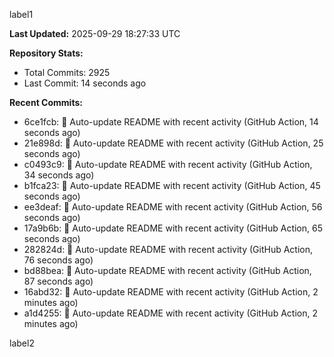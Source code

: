 
label1 
<!-- ACTIVITY_START -->
**Last Updated:** 2025-09-29 18:27:33 UTC

**Repository Stats:**
- Total Commits: 2925
- Last Commit: 14 seconds ago

**Recent Commits:**
- 6ce1fcb: 🤖 Auto-update README with recent activity (GitHub Action, 14 seconds ago)
- 21e898d: 🤖 Auto-update README with recent activity (GitHub Action, 25 seconds ago)
- c0493c9: 🤖 Auto-update README with recent activity (GitHub Action, 34 seconds ago)
- b1fca23: 🤖 Auto-update README with recent activity (GitHub Action, 45 seconds ago)
- ee3deaf: 🤖 Auto-update README with recent activity (GitHub Action, 56 seconds ago)
- 17a9b6b: 🤖 Auto-update README with recent activity (GitHub Action, 65 seconds ago)
- 282824d: 🤖 Auto-update README with recent activity (GitHub Action, 76 seconds ago)
- bd88bea: 🤖 Auto-update README with recent activity (GitHub Action, 87 seconds ago)
- 16abd32: 🤖 Auto-update README with recent activity (GitHub Action, 2 minutes ago)
- a1d4255: 🤖 Auto-update README with recent activity (GitHub Action, 2 minutes ago)
<!-- ACTIVITY_END -->

label2
